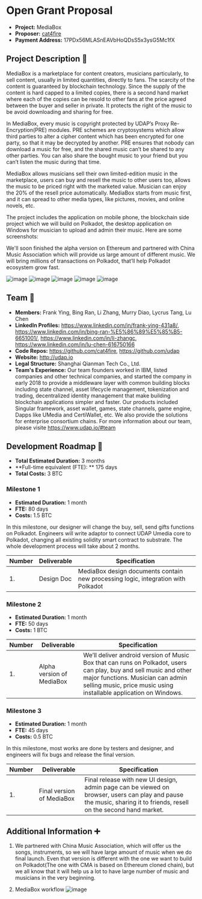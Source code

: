 # Open Grant Proposal

* **Project:** MediaBox
* **Proposer:** [cat4fire](https://github.com/cat4fire)
* **Payment Address:** 17PDx56MLASnEAVbHoQDsS5x3ysG5Mc1fX 

## Project Description :page_facing_up: 

MediaBox is a marketplace for content creators, musicians particularly, to sell content, usually in limited quantities, directly to fans. The scarcity of the content is guaranteed by blockchain technology. Since the supply of the content is hard capped to a limited copies, there is a second hand market where each of the copies can be resold to other fans at the price agreed between the buyer and seller in private. It protects the right of the music to be avoid downloading and sharing for free. 

In MediaBox, every music is copyright protected by UDAP’s Proxy Re-Encryption(PRE) modules. PRE schemes are cryptosystems which allow third parties to alter a cipher content which has been encrypted for one party, so that it may be decrypted by another. PRE ensures that nobody can download a music for free, and the shared music can’t be shared to any other parties. You can also share the bought music to your friend but you can’t listen the music during that time.

MediaBox allows musicians sell their own limited-edition music in the marketplace, users can buy and resell the music to other users too, allows the music to be priced right with the marketed value. Musician can enjoy the 20% of the resell price automatically. MediaBox starts from music first, and it can spread to other media types, like pictures, movies, and online novels, etc. 

The project includes the application on mobile phone, the blockchain side project which we will build on Polkadot, the desktop application on Windows for musician to upload and admin their music. Here are some screenshots:

We'll soon finished the alpha version on Ethereum and partnered with China Music Association which will provide us large amount of different music. We will bring millions of transactions on Polkadot, that’ll help Polkadot ecosystem grow fast.

![image](https://github.com/cat4fire/Open-Grants-Program/blob/master/src/store.png)
![image](https://github.com/cat4fire/Open-Grants-Program/blob/master/src/my%20song.png)
![image](https://github.com/cat4fire/Open-Grants-Program/blob/master/src/listen.png)
![image](https://github.com/cat4fire/Open-Grants-Program/blob/master/src/published.jpg)
![image](https://github.com/cat4fire/Open-Grants-Program/blob/master/src/record.png)

## Team :busts_in_silhouette:

* **Members:** Frank Ying, Bing Ran, Li Zhang, Murry Diao, Lycrus Tang, Lu Chen
* **LinkedIn Profiles:** https://www.linkedin.com/in/frank-ying-431a8/, https://www.linkedin.com/in/bing-ran-%E5%86%89%E5%85%B5-6651001/, https://www.linkedin.com/in/li-zhangc, https://www.linkedin.com/in/lu-chen-616750166
* **Code Repos:** https://github.com/cat4fire, https://github.com/udap
* **Website:**	http://udap.io
* **Legal Structure:** Shanghai Qianman Tech Co., Ltd.
* **Team's Experience:** 
Our team founders worked in IBM, listed companies and other technical companies, and started the company in early 2018 to provide a middleware layer with common building blocks including state channel, asset lifecycle management, tokenization and trading, decentralized identity management that make building blockchain applications simpler and faster. Our products included Singular framework, asset wallet, games, state channels, game engine, Dapps like UMedia and CertiWallet, etc. We also provide the solutions for enterprise consortium chains.
For more information about our team, please visite https://www.udap.io/#team

## Development Roadmap :nut_and_bolt: 

* **Total Estimated Duration:** 3 months
* **Full-time equivalent (FTE): ** 175 days
* **Total Costs:** 3 BTC

### Milestone 1

* **Estimated Duration:** 1 month
* **FTE:** 80 days
* **Costs:** 1.5 BTC

In this milestone, our designer will change the buy, sell, send gifts functions on Polkadot. Engineers will write adaptor to connect UDAP Umedia core to Polkadot, changing all existing solidity smart contract to substrate. The whole development process will take about 2 months. 

| Number | Deliverable | Specification | 
| ------------- | ------------- | ------------- |
| 1. | Design Doc | MediaBox design documents contain new processing logic, integration with Polkadot |

### Milestone 2

* **Estimated Duration:** 1 month
* **FTE:** 50 days
* **Costs:** 1 BTC


| Number | Deliverable | Specification | 
| ------------- | ------------- | ------------- |
| 1.  | Alpha version of MediaBox| We’ll deliver android version of Music Box that can runs on Polkadot, users can play, buy and sell music and other major functions. Musician can admin selling music, price music using installable application on Windows. |  

### Milestone 3

* **Estimated Duration:** 1 month
* **FTE:** 45 days
* **Costs:** 0.5 BTC

In this milestone, most works are done by testers and designer, and engineers will fix bugs and release the final version.

| Number | Deliverable | Specification | 
| ------------- | ------------- | ------------- |
| 1. | Final version of MediaBox | Final release with new UI design, admin page can be viewed on browser, users can play and pause the music, sharing it to friends, resell on the second hand market. |

## Additional Information :heavy_plus_sign: 
1.	We partnered with China Music Association, which will offer us the songs, instruments, so we will have large amount of music when we do final launch. Even that version is different with the one we want to build on Polkadot(The one with CMA is based on Ethereum cloned chain), but we all know that it will help us a lot to have large number of music and musicians in the very beginning. 

2.	MediaBox workflow
![image](https://github.com/cat4fire/Open-Grants-Program/blob/master/src/design.png)

